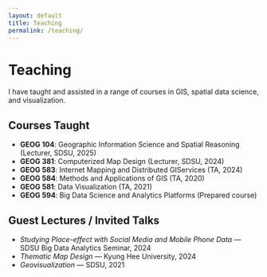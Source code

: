 ```yaml
---
layout: default
title: Teaching
permalink: /teaching/
---
```



# Teaching


I have taught and assisted in a range of courses in GIS, spatial data science, and visualization.


## Courses Taught


- **GEOG 104**: Geographic Information Science and Spatial Reasoning (Lecturer, SDSU, 2025)
- **GEOG 381**: Computerized Map Design (Lecturer, SDSU, 2024)
- **GEOG 583**: Internet Mapping and Distributed GIServices (TA, 2024)
- **GEOG 584**: Methods and Applications of GIS (TA, 2020)
- **GEOG 581**: Data Visualization (TA, 2021)
- **GEOG 594**: Big Data Science and Analytics Platforms (Prepared course)


## Guest Lectures / Invited Talks


- *Studying Place-effect with Social Media and Mobile Phone Data* — SDSU Big Data Analytics Seminar, 2024
- *Thematic Map Design* — Kyung Hee University, 2024
- *Geovisualization* — SDSU, 2021
